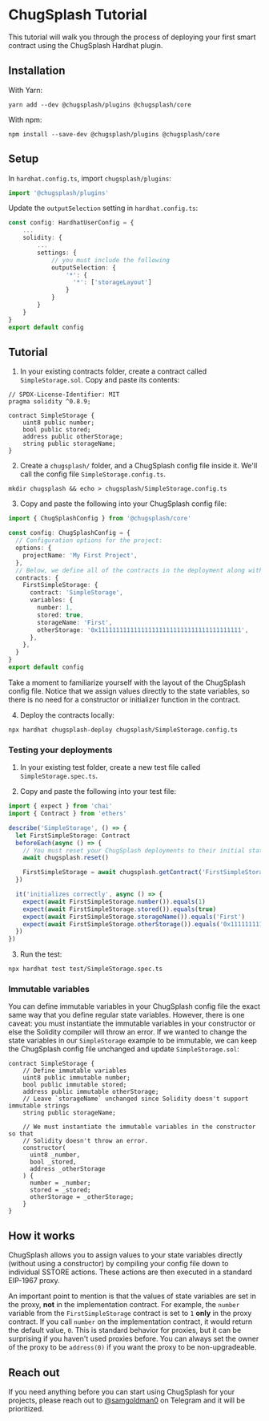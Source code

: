 # ChugSplash Tutorial

This tutorial will walk you through the process of deploying your first smart contract using the ChugSplash Hardhat plugin.

## Installation

With Yarn:
```
yarn add --dev @chugsplash/plugins @chugsplash/core
```
With npm:
```
npm install --save-dev @chugsplash/plugins @chugsplash/core
```

## Setup
In `hardhat.config.ts`, import `chugsplash/plugins`:
```ts
import '@chugsplash/plugins'
```

Update the `outputSelection` setting in `hardhat.config.ts`:
```ts
const config: HardhatUserConfig = {
    ...
    solidity: {
        ...
        settings: {
            // you must include the following
            outputSelection: {
                '*': {
                  '*': ['storageLayout']
                }
            }
        }
    }
}
export default config
```

## Tutorial
1. In your existing contracts folder, create a contract called `SimpleStorage.sol`. Copy and paste its contents:
```solidity
// SPDX-License-Identifier: MIT
pragma solidity ^0.8.9;

contract SimpleStorage {
    uint8 public number;
    bool public stored;
    address public otherStorage;
    string public storageName;
}
```

2. Create a `chugsplash/` folder, and a ChugSplash config file inside it. We'll call the config file `SimpleStorage.config.ts`.
```
mkdir chugsplash && echo > chugsplash/SimpleStorage.config.ts
```

3. Copy and paste the following into your ChugSplash config file:
```typescript
import { ChugSplashConfig } from '@chugsplash/core'

const config: ChugSplashConfig = {
  // Configuration options for the project:
  options: {
    projectName: 'My First Project',
  },
  // Below, we define all of the contracts in the deployment along with their state variables.
  contracts: {
    FirstSimpleStorage: {
      contract: 'SimpleStorage',
      variables: {
        number: 1,
        stored: true,
        storageName: 'First',
        otherStorage: '0x1111111111111111111111111111111111111111',
      },
    },
  }
}
export default config
```

Take a moment to familiarize yourself with the layout of the ChugSplash config file. Notice that we assign values directly to the state variables, so there is no need for a constructor or initializer function in the contract.

4. Deploy the contracts locally:
```
npx hardhat chugsplash-deploy chugsplash/SimpleStorage.config.ts
```

### Testing your deployments

1. In your existing test folder, create a new test file called `SimpleStorage.spec.ts`.

2. Copy and paste the following into your test file:
```typescript
import { expect } from 'chai'
import { Contract } from 'ethers'

describe('SimpleStorage', () => {
  let FirstSimpleStorage: Contract
  beforeEach(async () => {
    // You must reset your ChugSplash deployments to their initial state here
    await chugsplash.reset()

    FirstSimpleStorage = await chugsplash.getContract('FirstSimpleStorage')
  })

  it('initializes correctly', async () => {
    expect(await FirstSimpleStorage.number()).equals(1)
    expect(await FirstSimpleStorage.stored()).equals(true)
    expect(await FirstSimpleStorage.storageName()).equals('First')
    expect(await FirstSimpleStorage.otherStorage()).equals('0x1111111111111111111111111111111111111111')
  })
})
```

3. Run the test:
```
npx hardhat test test/SimpleStorage.spec.ts
```

### Immutable variables
You can define immutable variables in your ChugSplash config file the exact same way that you define regular state variables. However, there is one caveat: you must instantiate the immutable variables in your constructor or else the Solidity compiler will throw an error. If we wanted to change the state variables in our `SimpleStorage` example to be immutable, we can keep the ChugSplash config file unchanged and update `SimpleStorage.sol`:
```solidity
contract SimpleStorage {
    // Define immutable variables
    uint8 public immutable number;
    bool public immutable stored;
    address public immutable otherStorage;
    // Leave `storageName` unchanged since Solidity doesn't support immutable strings
    string public storageName;

    // We must instantiate the immutable variables in the constructor so that
    // Solidity doesn't throw an error.
    constructor(
      uint8 _number,
      bool _stored,
      address _otherStorage
    ) {
      number = _number;
      stored = _stored;
      otherStorage = _otherStorage;
    }
}
```

## How it works

ChugSplash allows you to assign values to your state variables directly (without using a constructor) by compiling your config file down to individual SSTORE actions. These actions are then executed in a standard EIP-1967 proxy.

An important point to mention is that the values of state variables are set in the proxy, **not** in the implementation contract. For example, the `number` variable from the `FirstSimpleStorage` contract is set to `1` **only** in the proxy contract. If you call `number` on the implementation contract, it would return the default value, `0`. This is standard behavior for proxies, but it can be surprising if you haven't used proxies before. You can always set the owner of the proxy to be `address(0)` if you want the proxy to be non-upgradeable.

## Reach out

If you need anything before you can start using ChugSplash for your projects, please reach out to [@samgoldman0](https://t.me/samgoldman0) on Telegram and it will be prioritized.
